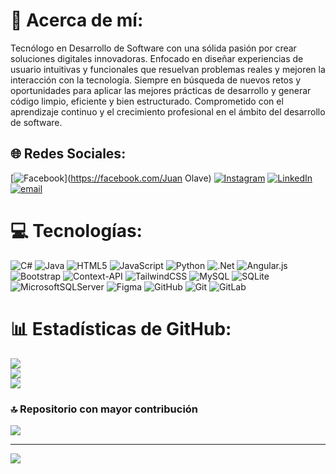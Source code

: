 # 💫 Acerca de mí:
Tecnólogo en Desarrollo de Software con una sólida pasión por crear soluciones digitales innovadoras. Enfocado en diseñar experiencias de usuario intuitivas y funcionales que resuelvan problemas reales y mejoren la interacción con la tecnología. Siempre en búsqueda de nuevos retos y oportunidades para aplicar las mejores prácticas de desarrollo y generar código limpio, eficiente y bien estructurado. Comprometido con el aprendizaje continuo y el crecimiento profesional en el ámbito del desarrollo de software.


## 🌐 Redes Sociales:
[![Facebook](https://img.shields.io/badge/Facebook-%231877F2.svg?logo=Facebook&logoColor=white)](https://facebook.com/Juan Olave) [![Instagram](https://img.shields.io/badge/Instagram-%23E4405F.svg?logo=Instagram&logoColor=white)](https://instagram.com/Juan_Olave18) [![LinkedIn](https://img.shields.io/badge/LinkedIn-%230077B5.svg?logo=linkedin&logoColor=white)](https://linkedin.com/in/www.linkedin.com/in/juan-david-olave-82176a30a) [![email](https://img.shields.io/badge/Email-D14836?logo=gmail&logoColor=white)](mailto:olavejuan1805@gmail.com) 

# 💻 Tecnologías:
![C#](https://img.shields.io/badge/c%23-%23239120.svg?style=for-the-badge&logo=csharp&logoColor=white) ![Java](https://img.shields.io/badge/java-%23ED8B00.svg?style=for-the-badge&logo=openjdk&logoColor=white) ![HTML5](https://img.shields.io/badge/html5-%23E34F26.svg?style=for-the-badge&logo=html5&logoColor=white) ![JavaScript](https://img.shields.io/badge/javascript-%23323330.svg?style=for-the-badge&logo=javascript&logoColor=%23F7DF1E) ![Python](https://img.shields.io/badge/python-3670A0?style=for-the-badge&logo=python&logoColor=ffdd54) ![.Net](https://img.shields.io/badge/.NET-5C2D91?style=for-the-badge&logo=.net&logoColor=white) ![Angular.js](https://img.shields.io/badge/angular.js-%23E23237.svg?style=for-the-badge&logo=angularjs&logoColor=white) ![Bootstrap](https://img.shields.io/badge/bootstrap-%238511FA.svg?style=for-the-badge&logo=bootstrap&logoColor=white) ![Context-API](https://img.shields.io/badge/Context--Api-000000?style=for-the-badge&logo=react) ![TailwindCSS](https://img.shields.io/badge/tailwindcss-%2338B2AC.svg?style=for-the-badge&logo=tailwind-css&logoColor=white) ![MySQL](https://img.shields.io/badge/mysql-4479A1.svg?style=for-the-badge&logo=mysql&logoColor=white) ![SQLite](https://img.shields.io/badge/sqlite-%2307405e.svg?style=for-the-badge&logo=sqlite&logoColor=white) ![MicrosoftSQLServer](https://img.shields.io/badge/Microsoft%20SQL%20Server-CC2927?style=for-the-badge&logo=microsoft%20sql%20server&logoColor=white) ![Figma](https://img.shields.io/badge/figma-%23F24E1E.svg?style=for-the-badge&logo=figma&logoColor=white) ![GitHub](https://img.shields.io/badge/github-%23121011.svg?style=for-the-badge&logo=github&logoColor=white) ![Git](https://img.shields.io/badge/git-%23F05033.svg?style=for-the-badge&logo=git&logoColor=white) ![GitLab](https://img.shields.io/badge/gitlab-%23181717.svg?style=for-the-badge&logo=gitlab&logoColor=white)
# 📊 Estadísticas de GitHub:
![](https://github-readme-stats.vercel.app/api?username=JuanOlave1805&theme=dark&hide_border=false&include_all_commits=true&count_private=false)<br/>
![](https://nirzak-streak-stats.vercel.app/?user=JuanOlave1805&theme=dark&hide_border=false)<br/>
![](https://github-readme-stats.vercel.app/api/top-langs/?username=JuanOlave1805&theme=dark&hide_border=false&include_all_commits=true&count_private=false&layout=compact)

### 🔝 Repositorio con mayor contribución
![](https://github-contributor-stats.vercel.app/api?username=JuanOlave1805&limit=5&theme=dark&combine_all_yearly_contributions=true)

---
[![](https://visitcount.itsvg.in/api?id=JuanOlave1805&icon=0&color=0)](https://visitcount.itsvg.in)

<!-- Proudly created with GPRM ( https://gprm.itsvg.in ) -->
